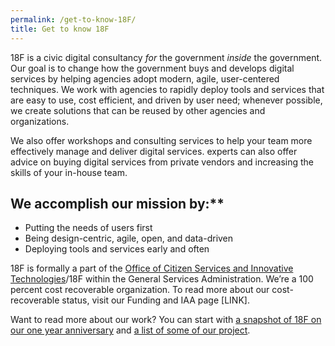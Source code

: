 ```yaml
---
permalink: /get-to-know-18F/
title: Get to know 18F
---
```


18F is a civic digital consultancy *for* the government *inside* the
government. Our goal is to change how the government buys and develops
digital services by helping agencies adopt modern, agile, user-centered
techniques. We work with agencies to rapidly deploy tools and services
that are easy to use, cost efficient, and driven by user need; whenever
possible, we create solutions that can be reused by other agencies and
organizations.

We also offer workshops and consulting services to help your team more
effectively manage and deliver digital services. experts can also offer
advice on buying digital services from private vendors and increasing
the skills of your in-house team.

## We accomplish our mission by:**

-   Putting the needs of users first
-   Being design-centric, agile, open, and data-driven
-   Deploying tools and services early and often

18F is formally a part of the [Office of Citizen Services and
Innovative Technologies](http://www.gsa.gov/portal/category/25729)/18F
within the General Services Administration. We’re a 100 percent cost
recoverable organization. To read more about our cost-recoverable
status, visit our Funding and IAA page [LINK].

Want to read more about our work? You can start with
[a snapshot of 18F on our one year anniversary](https://18f.gsa.gov/2015/03/19/18f-by-the-numbers/) and
[a list of some of our project](https://18f.gsa.gov/press/).
